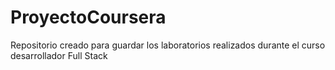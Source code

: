 # ProyectoCoursera
Repositorio creado para guardar los laboratorios realizados durante el curso desarrollador Full Stack
